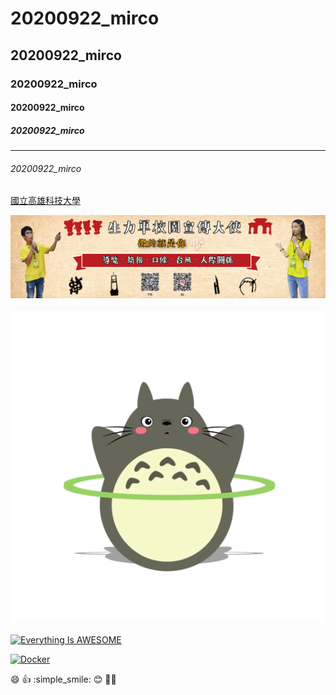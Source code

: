 # 20200922_mirco
## 20200922_mirco
###  20200922_mirco
#### 20200922_mirco
#####  20200922_mirco
---------
######  20200922_mirco

[國立高雄科技大學](https://www.nkust.edu.tw/)

![NKUST](school.jpg "活力圖檔")

![DODOLU](DODOLU.gif "豆豆龍")

[![Everything Is AWESOME](https://img.youtube.com/vi/StTqXEQ2l-Y/0.jpg)](https://www.youtube.com/watch?v=StTqXEQ2l-Y "Everything Is AWESOME")

[![Docker](https://img.youtube.com/vi/pa1Zao1Hy2c/0.jpg)](https://www.youtube.com/watch?v=pa1Zao1Hy2c "It's Docker")

:smile:
:+1:
:simple_smile:
:blush:
:ok_woman:
